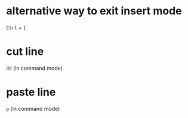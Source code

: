 # alternative way to exit insert mode

`Ctrl` + `[`

# cut line

`dd` (in command mode)

# paste line

`p` (in command mode)
